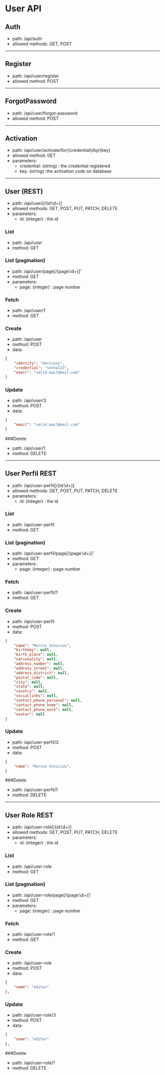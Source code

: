 # User API

## Auth
* path: /api/auth
* allowed methods: GET, POST

---

## Register
* path: /api/user/register
* allowed method: POST

---

## ForgotPassword
* path: /api/user/forgot-password
* allowed method: POST

---

## Activation            
* path: /api/user/activate/for/{credential}/by/{key}
* allowed method: GET
* parameters:
    * credential: (string) : the credential registered
    * key: (string) :the activation code on database

---
## User (REST)
 * path: /api/user[/{id:\d+}]
 * allowed methods: GET, POST, PUT, PATCH, DELETE
 * parameters:
    * id: (integer) : the id
### List
* path: /api/user
* method: GET
### List (pagination)
* path: /api/user/page[/{page:\d+}]'
* method: GET
* parameters:
    * page: (integer) : page number
### Fetch
* path: /api/user/1
* method: GET
### Create
* path: /api/user
* method: POST
* data: 
```json
{
    "identity": "marcusvy",
    "credential": "senha123",
    "email": "valid.mail@mail.com"
}
```
### Update
* path: /api/user/3
* method: POST
* data: 
```json
{
    "email": "valid.mail@mail.com"
}
```
###Delete
* path: /api/user/1
* method: DELETE

---

## User Perfil REST
 * path: /api/user-perfil[/{id:\d+}]
 * allowed methods: GET, POST, PUT, PATCH, DELETE
 * parameters:
    * id: (integer) : the id
### List
* path: /api/user-perfil
* method: GET
### List (pagination)
* path: /api/user-perfil/page[/{page:\d+}]'
* method: GET
* parameters:
    * page: (integer) : page number
### Fetch
* path: /api/user-perfil/1
* method: GET
### Create
* path: /api/user-perfil
* method: POST
* data: 
```json
{
    "name": "Marcus Vinicius",
    "birthday": null,
    "birth_place": null,
    "nationality": null,
    "address_number": null,
    "address_street": null,
    "address_district": null,
    "postal_code": null,
    "city": null,
    "state": null,
    "country": null,
    "sociallinks": null,
    "contact_phone_personal": null,
    "contact_phone_home": null,
    "contact_phone_work": null,
    "avatar": null
}
```
### Update
* path: /api/user-perfil/3
* method: POST
* data: 
```json
{
    "name": "Marcus Vinicius",
}
```
###Delete
* path: /api/user-perfil/1
* method: DELETE

---

## User Role REST
 * path: /api/user-role[/{id:\d+}]
 * allowed methods: GET, POST, PUT, PATCH, DELETE
 * parameters:
    * id: (integer) : the id
### List
* path: /api/user-role
* method: GET
### List (pagination)
* path: /api/user-role/page[/{page:\d+}]'
* method: GET
* parameters:
    * page: (integer) : page number
### Fetch
* path: /api/user-role/1
* method: GET
### Create
* path: /api/user-role
* method: POST
* data: 
```json
{
    "name": "editor"
},
```
### Update
* path: /api/user-role/3
* method: POST
* data: 
```json
{
    "name": "editor"
},
```
###Delete
* path: /api/user-role/1
* method: DELETE
